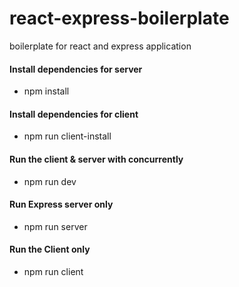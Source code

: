 # react-express-boilerplate
boilerplate for react and express application

#### Install dependencies for server
 * npm install

#### Install dependencies for client
* npm run client-install

#### Run the client & server with concurrently
* npm run dev

#### Run Express server only
* npm run server

#### Run the Client only
* npm run client
